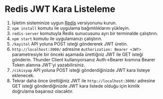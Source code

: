 # Redis JWT Kara Listeleme

1. İşletim sisteminize uygun [Redis](https://redis.io/download/) versiyonunu kurun.
2. `npm install` komutu ile uygulama bağımlılıklarını yükleyin.
3. `redis-server` komutuyla Redis sunucusunu ayrı bir terminalde çalıştırın.
4. `npm start` komutu ile uygulamanızı çalıştırın.
5. `/kayitol` API yoluna POST isteği göndererek JWT üretin.
6. `http://localhost:3000/` adresine `Authorization: Bearer <JWT>` parametresiyle bir önceki aşamada ürettiğniz JWT ile GET isteği gönderin. Thunder Client kullanıyorsanız Auth->Bearer kısmına Bearer Token alanına JWT'yi yazabilirsiniz.
7. `/cikisyap` API yoluna POST isteği gönderdiğinizde JWT kara listeye eklenecek.
7. Tekrar daha önce ürettiğiniz JWT ile `http://localhost:3000/` adresine GET isteği gönderdiğinizde JWT kara listede olduğu için kimlik doğrulama başarısız olacaktır.
